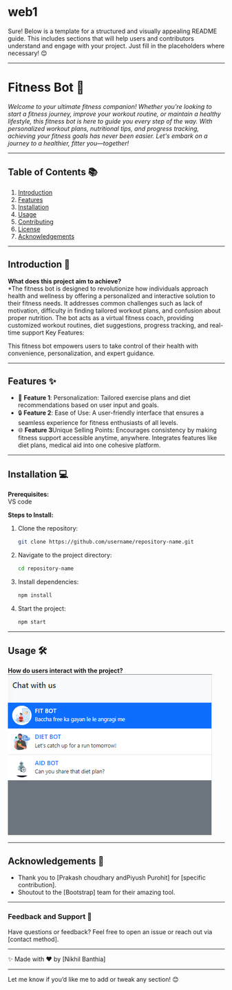 # web1
 
Sure! Below is a template for a structured and visually appealing README guide. This includes sections that will help users and contributors understand and engage with your project. Just fill in the placeholders where necessary! 😊

---

# **Fitness Bot** 🚀  
*Welcome to your ultimate fitness companion! Whether you're looking to start a fitness journey, improve your workout routine, or maintain a healthy lifestyle, this fitness bot is here to guide you every step of the way. With personalized workout plans, nutritional tips, and progress tracking, achieving your fitness goals has never been easier. Let's embark on a journey to a healthier, fitter you—together!*  

---

## **Table of Contents** 📚  
1. [Introduction](#introduction)  
2. [Features](#features)  
3. [Installation](#installation)  
4. [Usage](#usage)  
5. [Contributing](#contributing)  
6. [License](#license)  
7. [Acknowledgements](#acknowledgements)  

---

## **Introduction** 🌟  
**What does this project aim to achieve?**  
*The fitness bot is designed to revolutionize how individuals approach health and wellness by offering a personalized and interactive solution to their fitness needs. It addresses common challenges such as lack of motivation, difficulty in finding tailored workout plans, and confusion about proper nutrition. The bot acts as a virtual fitness coach, providing customized workout routines, diet suggestions, progress tracking, and real-time support
Key Features:


This fitness bot empowers users to take control of their health with convenience, personalization, and expert guidance.  

---

## **Features** ✨  
- 🚀 **Feature 1**: Personalization: Tailored exercise plans and diet recommendations based on user input and goals.  
- 🔒 **Feature 2**: Ease of Use: A user-friendly interface that ensures a seamless experience for fitness enthusiasts of all levels. 
- 🌐 **Feature 3**Unique Selling Points: Encourages consistency by making fitness support accessible anytime, anywhere.
Integrates features like diet plans, medical aid into one cohesive platform.



---

## **Installation** 💻  
**Prerequisites:**  
VS code

**Steps to Install:**  
1. Clone the repository:  
    ```bash  
    git clone https://github.com/username/repository-name.git  
    ```  
2. Navigate to the project directory:  
    ```bash  
    cd repository-name  
    ```  
3. Install dependencies:  
    ```bash  
    npm install  
    ```  
4. Start the project:  
    ```bash  
    npm start  
    ```  

---

## **Usage** 🛠️  
**How do users interact with the project?**  
 ![alt text](bot.png) 

---

## **Acknowledgements** 🙌  
- Thank you to [Prakash choudhary andPiyush Purohit] for [specific contribution].  
- Shoutout to the [Bootstrap] team for their amazing tool.  

---

### **Feedback and Support** 💬  
Have questions or feedback? Feel free to open an issue or reach out via [contact method].  

---

✨ Made with ❤️ by [Nikhil Banthia]  

---

Let me know if you’d like me to add or tweak any section! 😊